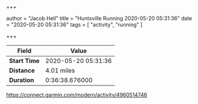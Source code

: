 +++

author = "Jacob Hell"
title = "Huntsville Running 2020-05-20 05:31:36"
date = "2020-05-20 05:31:36"
tags = [
    "activity", "running"
]

+++

<!--more-->

|Field  |Value  |
|--- | --- |
|**Start Time**|2020-05-20 05:31:36|
|**Distance**|4.01 miles|
|**Duration**|0:36:38.676000|

https://connect.garmin.com/modern/activity/4960514746